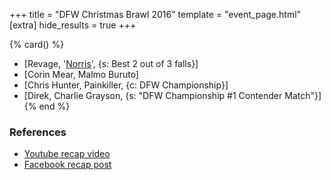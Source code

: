 +++
title = "DFW Christmas Brawl 2016"
template = "event_page.html"
[extra]
hide_results = true
+++

{% card() %}
- [Revage, '[Norris](@/w/isnorr.md)', {s: Best 2 out of 3 falls}]
- [Corin Mear, Malmo Buruto]
- [Chris Hunter, Painkiller, {c: DFW Championship}]
- [Direk, Charlie Grayson, {s: "DFW Championship #1 Contender Match"}]
{% end %}



### References

* [Youtube recap video](https://www.youtube.com/watch?v=2Z6laO3Fq8E)
* [Facebook recap post](https://www.facebook.com/DreamFactoryWrestling/posts/pfbid0XEhCbdnXJ3jhNtkPryh2yXvpVufw2Pp9KzW3CzotnQRLHbZzbr5yryBq8QUXhwypl)
